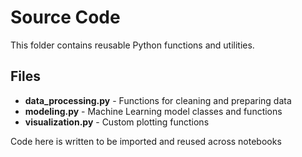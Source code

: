 # Source Code 

This folder contains reusable Python functions and utilities.

## Files 
- **data_processing.py** - Functions for cleaning and preparing data
- **modeling.py** - Machine Learning model classes and functions
- **visualization.py** - Custom plotting functions

Code here is written to be imported and reused across notebooks 

